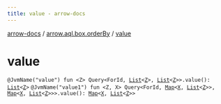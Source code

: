 ```yaml
---
title: value - arrow-docs
---
```


[arrow-docs](../index.html) / [arrow.aql.box.orderBy](index.html) / [value](./value.html)

# value

`@JvmName("value") fun <Z> Query<ForId, `[`List`](https://kotlinlang.org/api/latest/jvm/stdlib/kotlin.collections/-list/index.html)`<`[`Z`](value.html#Z)`>, `[`List`](https://kotlinlang.org/api/latest/jvm/stdlib/kotlin.collections/-list/index.html)`<`[`Z`](value.html#Z)`>>.value(): `[`List`](https://kotlinlang.org/api/latest/jvm/stdlib/kotlin.collections/-list/index.html)`<`[`Z`](value.html#Z)`>`
`@JvmName("value1") fun <Z, X> Query<ForId, `[`Map`](https://kotlinlang.org/api/latest/jvm/stdlib/kotlin.collections/-map/index.html)`<`[`X`](value.html#X)`, `[`List`](https://kotlinlang.org/api/latest/jvm/stdlib/kotlin.collections/-list/index.html)`<`[`Z`](value.html#Z)`>>, `[`Map`](https://kotlinlang.org/api/latest/jvm/stdlib/kotlin.collections/-map/index.html)`<`[`X`](value.html#X)`, `[`List`](https://kotlinlang.org/api/latest/jvm/stdlib/kotlin.collections/-list/index.html)`<`[`Z`](value.html#Z)`>>>.value(): `[`Map`](https://kotlinlang.org/api/latest/jvm/stdlib/kotlin.collections/-map/index.html)`<`[`X`](value.html#X)`, `[`List`](https://kotlinlang.org/api/latest/jvm/stdlib/kotlin.collections/-list/index.html)`<`[`Z`](value.html#Z)`>>`